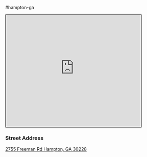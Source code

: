 #hampton-ga 
<iframe width="425" height="350" src="https://www.openstreetmap.org/export/embed.html?bbox=-84.31041240692139%2C33.467982656322356%2C-84.30062770843506%2C33.475222848811924&amp;layer=transportmap&amp;marker=33.471602828181226%2C-84.30552005767822" style="border: 1px solid black"></iframe>

### Street Address
[2755 Freeman Rd
Hampton, GA  30228](https://www.openstreetmap.org/?mlat=33.471603&amp;mlon=-84.305520#map=17/33.471603/-84.305520&amp;layers=T)